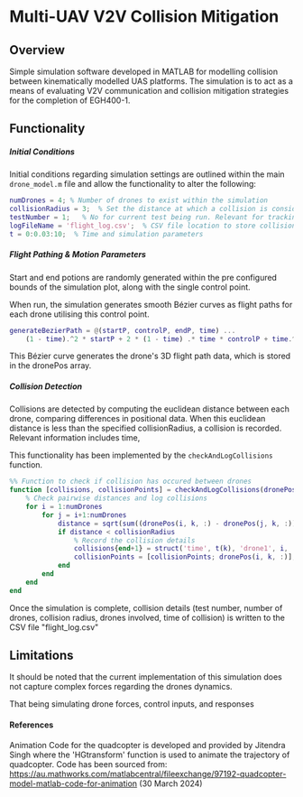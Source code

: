 # Multi-UAV V2V Collision Mitigation

## Overview
Simple simulation software developed in MATLAB for modelling collision between kinematically modelled UAS platforms. The simulation is to act as a means of evaluating V2V communication and collision mitigation strategies for the completion of EGH400-1. 

## Functionality
##### Initial Conditions
Initial conditions regarding simulation settings are outlined within the main `drone_model.m` file and allow the functionality to alter the following:

```MATLAB
numDrones = 4; % Number of drones to exist within the simulation
collisionRadius = 3;  % Set the distance at which a collision is considered to have occured. (m)
testNumber = 1;   % No for current test being run. Relevant for tracking collision logs
logFileName = 'flight_log.csv';  % CSV file location to store collision logs
t = 0:0.03:10;  % Time and simulation parameters
```

##### Flight Pathing & Motion Parameters
Start and end potions are randomly generated within the pre configured bounds of the simulation plot, along with the single control point.

When run, the simulation generates smooth Bézier curves as flight paths for each drone utilising this control point. 

```MATLAB
generateBezierPath = @(startP, controlP, endP, time) ...
    (1 - time).^2 * startP + 2 * (1 - time) .* time * controlP + time.^2 * endP;
```

This Bézier curve  generates the drone's 3D flight path data, which is stored in the dronePos array.


##### Collision Detection
Collisions are detected by computing the euclidean distance between each drone, comparing differences in positional data. When this euclidean distance is less than the specified collisionRadius, a collision is recorded. Relevant information includes time, 

This functionality has been implemented by the `checkAndLogCollisions` function. 

```MATLAB
%% Function to check if collision has occured between drones
function [collisions, collisionPoints] = checkAndLogCollisions(dronePos, numDrones, collisionRadius, k, t, collisions, collisionPoints)
    % Check pairwise distances and log collisions
    for i = 1:numDrones
        for j = i+1:numDrones
            distance = sqrt(sum((dronePos(i, k, :) - dronePos(j, k, :)).^2));  % Euclidean distance
            if distance < collisionRadius
                % Record the collision details
                collisions{end+1} = struct('time', t(k), 'drone1', i, 'drone2', j, 'position', dronePos(i, k, :));
                collisionPoints = [collisionPoints; dronePos(i, k, :)];  % Save collision point
            end
        end
    end
end
```
Once the simulation is complete, collision details (test number, number of drones, collision radius, drones involved, time of collision) is written to the CSV file "flight_log.csv"

## Limitations
It should be noted that the current implementation of this simulation does not capture complex forces regarding the drones dynamics. 

That being simulating drone forces, control inputs, and responses

#### References
Animation Code for the quadcopter is developed and provided by Jitendra Singh  where the 'HGtransform' function is used to animate the trajectory of quadcopter.
Code has been sourced from: https://au.mathworks.com/matlabcentral/fileexchange/97192-quadcopter-model-matlab-code-for-animation (30 March 2024)